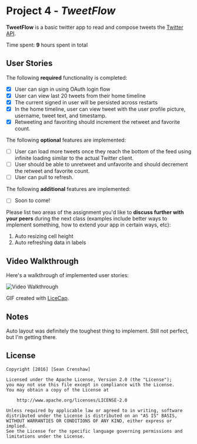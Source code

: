 # Project 4 - *TweetFlow*

**TweetFlow** is a basic twitter app to read and compose tweets the [Twitter API](https://apps.twitter.com/).

Time spent: **9** hours spent in total

## User Stories

The following **required** functionality is completed:

- [X] User can sign in using OAuth login flow
- [X] User can view last 20 tweets from their home timeline
- [X] The current signed in user will be persisted across restarts
- [X] In the home timeline, user can view tweet with the user profile picture, username, tweet text, and timestamp.
- [X] Retweeting and favoriting should increment the retweet and favorite count.

The following **optional** features are implemented:

- [ ] User can load more tweets once they reach the bottom of the feed using infinite loading similar to the actual Twitter client.
- [ ] User should be able to unretweet and unfavorite and should decrement the retweet and favorite count.
- [ ] User can pull to refresh.

The following **additional** features are implemented:

- [ ] Soon to come!

Please list two areas of the assignment you'd like to **discuss further with your peers** during the next class (examples include better ways to implement something, how to extend your app in certain ways, etc):

1. Auto resizing cell height
2. Auto refreshing data in labels

## Video Walkthrough 

Here's a walkthrough of implemented user stories:

<img src='http://i.imgur.com/ATLjKIK.gif' title='Video Walkthrough' width='' alt='Video Walkthrough' />

GIF created with [LiceCap](http://www.cockos.com/licecap/).

## Notes

Auto layout was definitely the toughest thing to implement. Still not perfect, but I'm getting there.

## License

    Copyright [2016] [Sean Crenshaw]

    Licensed under the Apache License, Version 2.0 (the "License");
    you may not use this file except in compliance with the License.
    You may obtain a copy of the License at

        http://www.apache.org/licenses/LICENSE-2.0

    Unless required by applicable law or agreed to in writing, software
    distributed under the License is distributed on an "AS IS" BASIS,
    WITHOUT WARRANTIES OR CONDITIONS OF ANY KIND, either express or implied.
    See the License for the specific language governing permissions and
    limitations under the License.
